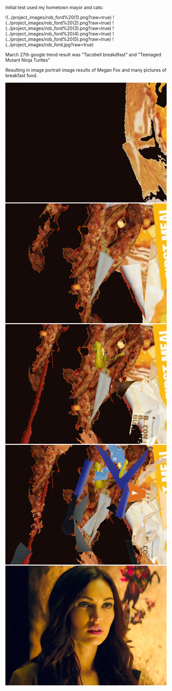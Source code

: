 Initial test used my hometown mayor and cats:

!(../project_images/rob_ford%20(1).png?raw=true)
!(../project_images/rob_ford%20(2).png?raw=true)
!(../project_images/rob_ford%20(3).png?raw=true)
!(../project_images/rob_ford%20(4).png?raw=true)
!(../project_images/rob_ford%20(5).png?raw=true)
!(../project_images/rob_ford.jpg?raw=true)

March 27th google trend result was "Tacobell breakdfast" and "Teenaged Mutant Ninja Turtles"

Resulting in image portrait image results of Megan Fox and many pictures of breakfast food.

![Example Image](../project_images/tmnt_tbb/outimg00002.png?raw=true)
![Example Image](../project_images/tmnt_tbb/outimg00013.png?raw=true)
![Example Image](../project_images/tmnt_tbb/outimg00024.png?raw=true)
![Example Image](../project_images/tmnt_tbb/outimg00052.png?raw=true)
![Example Image](../project_images/tmnt_tbb/rs_560x415-140327084843-1024.megan-fox-teenage-mutant-ninja-turtles.ls.32714_copy.jpg?raw=true)

